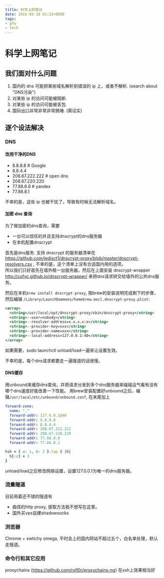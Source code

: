 ```yaml
---
title: 科学上网笔记
date: 2015-03-18 01:23+0800
tags:
- gfw
- tech
---
```


科学上网笔记
=============

我们面对什么问题
----------------
1. 国内的 dns 可能把某些域名解析到错误的 ip 上，或者不解析. (search about "DNS污染")
1. 对某些 ip 的访问可能被阻断.
1. 对某些 ip 的访问可能被丢包.
1. 国际出口非常非常非常拥堵. (需证实)

逐个设法解决
-------------
<!-- more -->

### DNS

#### 改用干净的DNS
- 8.8.8.8 # Google 
- 8.8.4.4 
- 208.67.222.222 # open dns
- 208.67.220.220
- 77.88.8.8 # yandex
- 77.88.8.1

不幸的是，这些 ip 也被干扰了，导致有时候无法解析域名。

#### 加密 dns 查询
为了做加密的dns查询，需要

- 一台可以信任的并且支持dnscrypt的dns服务器
- 在本机配置dnscrypt

首先是dns服务. 支持 dnscrypt 的服务器清单在 https://github.com/jedisct1/dnscrypt-proxy/blob/master/dnscrypt-resolvers.csv , 不幸的是，这个清单上没有合适国内用的选项。  
所以我们只好首先在墙外租一台服务器，然后在上面安装 dnscrypt-wrapper http://cofyc.github.io/dnscrypt-wrapper/ 来把dns请求转交给墙外的公共dns服务。

然后在本机`brew install dnscrypt-proxy`, 按brew的安装说明完成剩下的步骤，然后编辑 `/Library/LaunchDaemons/homebrew.mxcl.dnscrypt-proxy.plist`:

``` xml
<array>
  <string>/usr/local/opt/dnscrypt-proxy/sbin/dnscrypt-proxy</string>
  <string>--user=nobody</string>
  <string>--resolver-address=x.x.x.x:x</string>
  <string>--provider-key=xxx</string>
  <string>--provider-name=xxx</string>
  <string>--local-address=127.0.0.1:40</string>
</array>
```
如果需要，sudo launchctl unload/load一遍来让设置生效。

不幸的是，每个dns请求都要走一遍隧道的话很慢。

#### DNS缓存
用unbound来缓存dns查询，并把请求分发到多个dns服务器来碰碰运气看有没有哪个dns速度好能改善一下性能。
用brew安装配置好unbound之后，编辑`/usr/local/etc/unbound/unbound.conf`, 在末尾加上

``` yaml
forward-zone:
  name: "."
  forward-addr: 127.0.0.1@40
  forward-addr: 8.8.8.8
  forward-addr: 8.8.4.4
  forward-addr: 208.67.222.222
  forward-addr: 208.67.220.220
  forward-addr: 77.88.8.8
  forward-addr: 77.88.8.1
```

``` ruby
hsh = { a: 1, b: 2 }.tap { |h|
  h[:c] = 3
}
```

unload/load之后修改网络设置，设置127.0.0.1为唯一的dns服务器。

### 流量隧道
目前用着还不错的隧道有

- 曲径的http proxy, 提取方法我不想写在这里。
- 国外买vps自建shadowsocks

### 浏览器
Chrome + swtichy omega, 平时会上的国内网站不超过五个，白名单处理，默认走隧道。

### 命令行和其它应用
proxychains (https://github.com/rofl0r/proxychains-ng) 在ssh上效果相当好
